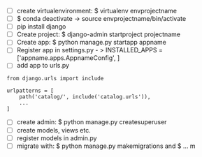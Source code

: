  - [ ] create virtualenvironment: $ virtualenv envprojectname
 - [ ] $ conda deactivate -> source envprojectname/bin/activate
 - [ ] pip install django
 - [ ] Create project: $ django-admin startproject projectname
 - [ ] Create app: $ python manage.py startapp appname
 - [ ] Register app in settings.py - > INSTALLED_APPS = ['appname.apps.AppnameConfig', ]
 - [ ] add app to urls.py 
```
from django.urls import include

urlpatterns = [
    path('catalog/', include('catalog.urls')),
    ...
]
```

 - [ ] create admin: $ python manage.py createsuperuser
 - [ ] create models, views etc.
 - [ ] register models in admin.py
 - [ ] migrate with: $ python manage.py makemigrations and $ ... m

<!--stackedit_data:
eyJoaXN0b3J5IjpbLTQ1MDA5ODMxOCwxNjAwNzA5MTkzLDEyOT
kxMzUzNjNdfQ==
-->